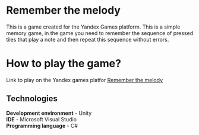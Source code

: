 # Remember the melody
This is a game created for the Yandex Games platform. 
This is a simple memory game, in the game you need to remember the sequence of pressed tiles that play a note and then repeat this sequence without errors.

# How to play the game?
Link to play on the Yandex games platfor
[Remember the melody](https://yandex.ru/games/app/382101#info)

## Technologies
**Development environment** - Unity\
**IDE** - Microsoft Visual Studio\
**Programming language** - C#